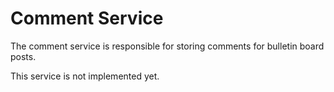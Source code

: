 # Comment Service

The comment service is responsible for storing comments for bulletin board posts.

This service is not implemented yet.